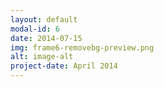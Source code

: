 ```yaml
---
layout: default
modal-id: 6
date: 2014-07-15
img: frame6-removebg-preview.png
alt: image-alt
project-date: April 2014
---
```

